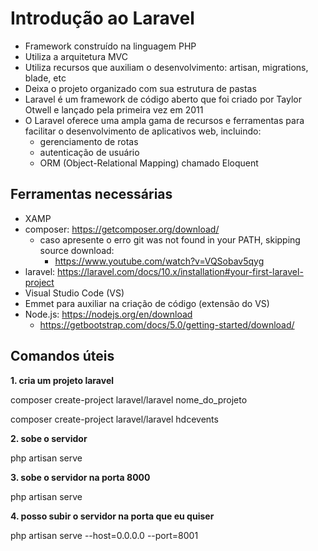 # Introdução ao Laravel

- Framework construído na linguagem PHP
- Utiliza a arquitetura MVC
- Utiliza recursos que auxiliam o desenvolvimento: artisan, migrations, blade, etc
- Deixa o projeto organizado com sua estrutura de pastas
- Laravel é um framework de código aberto que foi criado por Taylor Otwell e lançado pela primeira vez em 2011
- O Laravel oferece uma ampla gama de recursos e ferramentas para facilitar o desenvolvimento de aplicativos web, incluindo:
  - gerenciamento de rotas
  - autenticação de usuário
  - ORM (Object-Relational Mapping) chamado Eloquent

## Ferramentas necessárias
- XAMP
- composer: https://getcomposer.org/download/ 
  - caso apresente o erro git was not found in your PATH, skipping source download:
    - https://www.youtube.com/watch?v=VQSobav5qyg 
- laravel: https://laravel.com/docs/10.x/installation#your-first-laravel-project
- Visual Studio Code (VS)
- Emmet para  auxiliar na criação de código (extensão do VS)
- Node.js: https://nodejs.org/en/download 
  - https://getbootstrap.com/docs/5.0/getting-started/download/ 

## Comandos úteis

**1. cria um projeto laravel**

composer create-project laravel/laravel nome_do_projeto

composer create-project laravel/laravel hdcevents

**2. sobe o servidor**

php artisan serve

**3. sobe o servidor na porta 8000**

php artisan serve

**4. posso subir o servidor na porta que eu quiser**

php artisan serve --host=0.0.0.0 --port=8001
